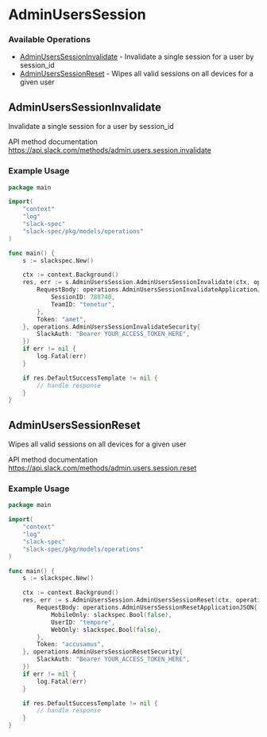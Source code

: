 # AdminUsersSession

### Available Operations

* [AdminUsersSessionInvalidate](#adminuserssessioninvalidate) - Invalidate a single session for a user by session_id
* [AdminUsersSessionReset](#adminuserssessionreset) - Wipes all valid sessions on all devices for a given user

## AdminUsersSessionInvalidate

Invalidate a single session for a user by session_id

API method documentation
<https://api.slack.com/methods/admin.users.session.invalidate>

### Example Usage

```go
package main

import(
	"context"
	"log"
	"slack-spec"
	"slack-spec/pkg/models/operations"
)

func main() {
    s := slackspec.New()

    ctx := context.Background()
    res, err := s.AdminUsersSession.AdminUsersSessionInvalidate(ctx, operations.AdminUsersSessionInvalidateRequest{
        RequestBody: operations.AdminUsersSessionInvalidateApplicationJSON{
            SessionID: 788740,
            TeamID: "tenetur",
        },
        Token: "amet",
    }, operations.AdminUsersSessionInvalidateSecurity{
        SlackAuth: "Bearer YOUR_ACCESS_TOKEN_HERE",
    })
    if err != nil {
        log.Fatal(err)
    }

    if res.DefaultSuccessTemplate != nil {
        // handle response
    }
}
```

## AdminUsersSessionReset

Wipes all valid sessions on all devices for a given user

API method documentation
<https://api.slack.com/methods/admin.users.session.reset>

### Example Usage

```go
package main

import(
	"context"
	"log"
	"slack-spec"
	"slack-spec/pkg/models/operations"
)

func main() {
    s := slackspec.New()

    ctx := context.Background()
    res, err := s.AdminUsersSession.AdminUsersSessionReset(ctx, operations.AdminUsersSessionResetRequest{
        RequestBody: operations.AdminUsersSessionResetApplicationJSON{
            MobileOnly: slackspec.Bool(false),
            UserID: "tempore",
            WebOnly: slackspec.Bool(false),
        },
        Token: "accusamus",
    }, operations.AdminUsersSessionResetSecurity{
        SlackAuth: "Bearer YOUR_ACCESS_TOKEN_HERE",
    })
    if err != nil {
        log.Fatal(err)
    }

    if res.DefaultSuccessTemplate != nil {
        // handle response
    }
}
```
